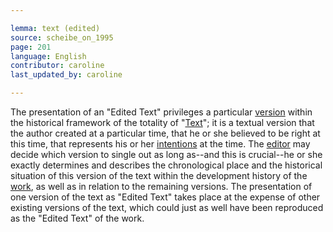 ```yaml
---

lemma: text (edited)
source: scheibe_on_1995
page: 201
language: English
contributor: caroline
last_updated_by: caroline

---
```


The presentation of an "Edited Text" privileges a particular [version](version.html) within the historical framework of the totality of "[Text](text.html)"; it is a textual version that the author created at a particular time, that he or she believed to be right at this time, that represents his or her [intentions](intentionality.html) at the time. The [editor](editor.html) may decide which version to single out as long as--and this is crucial--he or she exactly determines and describes the chronological place and the historical situation of this version of the text within the development history of the [work](work.html), as well as in relation to the remaining versions. The presentation of one version of the text as "Edited Text" takes place at the expense of other existing versions of the text, which could just as well have been reproduced as the "Edited Text" of the work.
